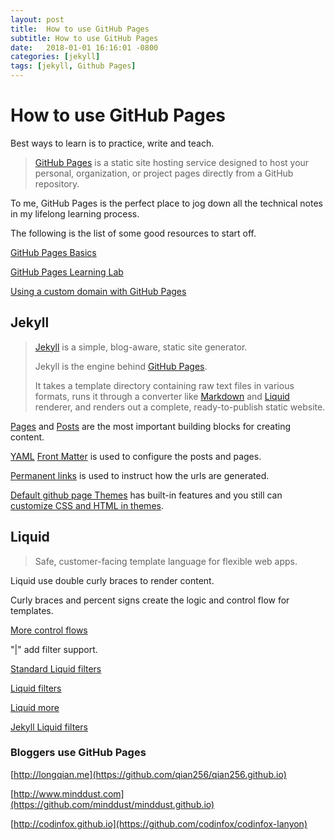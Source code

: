 ```yaml
---
layout: post
title:  How to use GitHub Pages
subtitle: How to use GitHub Pages
date:   2018-01-01 16:16:01 -0800
categories: [jekyll]
tags: [jekyll, Github Pages]
---
```

# How to use GitHub Pages

Best ways to learn is to practice, write and teach.

>[GitHub Pages](https://pages.github.com/) is a static site hosting service designed to host your personal, organization, or project pages directly from a GitHub repository.

To me, GitHub Pages is the perfect place to jog down all the technical notes in my lifelong learning process.

The following is the list of some good resources to start off.

[GitHub Pages Basics](https://help.github.com/categories/github-pages-basics/)

[GitHub Pages Learning Lab](https://lab.github.com/githubtraining/github-pages)

[Using a custom domain with GitHub Pages](https://help.github.com/articles/using-a-custom-domain-with-github-pages/)

## Jekyll

>[Jekyll](https://jekyllrb.com) is a simple, blog-aware, static site generator.
>
>Jekyll is the engine behind [GitHub Pages](https://pages.github.com/).
>
>It takes a template directory containing raw text files in various formats, runs it through a converter like [Markdown](https://daringfireball.net/projects/markdown/syntax) and [Liquid](https://shopify.github.io/liquid/) renderer, and renders out a complete, ready-to-publish static website.

[Pages](https://jekyllrb.com/docs/pages/) and [Posts](https://jekyllrb.com/docs/posts/) are the most important building blocks for creating content.

[YAML](https://yaml.org/) [Front Matter](https://jekyllrb.com/docs/front-matter/) is used to configure the posts and pages.

[Permanent links](https://jekyllrb.com/docs/permalinks/) is used to instruct how the urls are generated.

[Default github page Themes](https://pages.github.com/themes/) has built-in features and you still can [customize CSS and HTML in themes](https://help.github.com/articles/customizing-css-and-html-in-your-jekyll-theme/).

## Liquid

> Safe, customer-facing template language for flexible web apps.

Liquid use double curly braces to render content.

Curly braces and percent signs create the logic and control flow for templates.

[More control flows](http://shopify.github.io/liquid/tags/control-flow/)

"\|" add filter support.

[Standard Liquid filters](https://jekyllrb.com/docs/liquid/filters/#standard-liquid-filters)

[Liquid filters](https://shopify.github.io/liquid/filters)

[Liquid more](https://help.shopify.com/en/themes/liquid)

[Jekyll Liquid filters](https://jekyllrb.com/docs/liquid/filters/)

### Bloggers use GitHub Pages

[http://longqian.me](https://github.com/qian256/qian256.github.io)

[http://www.minddust.com](https://github.com/minddust/minddust.github.io)

[http://codinfox.github.io](https://github.com/codinfox/codinfox-lanyon)